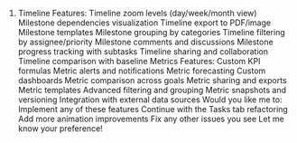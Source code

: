 1. Timeline Features:
Timeline zoom levels (day/week/month view)
Milestone dependencies visualization
Timeline export to PDF/image
Milestone templates
Milestone grouping by categories
Timeline filtering by assignee/priority
Milestone comments and discussions
Milestone progress tracking with subtasks
Timeline sharing and collaboration
Timeline comparison with baseline
Metrics Features:
Custom KPI formulas
Metric alerts and notifications
Metric forecasting
Custom dashboards
Metric comparison across goals
Metric sharing and exports
Metric templates
Advanced filtering and grouping
Metric snapshots and versioning
Integration with external data sources
Would you like me to:
Implement any of these features
Continue with the Tasks tab refactoring
Add more animation improvements
Fix any other issues you see
Let me know your preference!